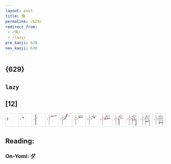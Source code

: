 ```yaml
---
layout: post
title: 惰
permalink: /629/
redirect_from:
 - /惰/
 - /lazy/
pre_kanji: 628
nex_kanji: 630
---
```


## {629}

## `lazy`

## [12]

<div class="stroke"><img src="../images/E683B0.png" /></div>

## Reading:

### On-Yomi: ダ
